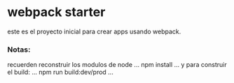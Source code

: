 # webpack starter
este es el proyecto inicial para crear apps usando webpack.

### Notas: 
recuerden reconstruir los modulos de node
...
npm install
...
y para construir el build:
...
npm run build:dev/prod
...